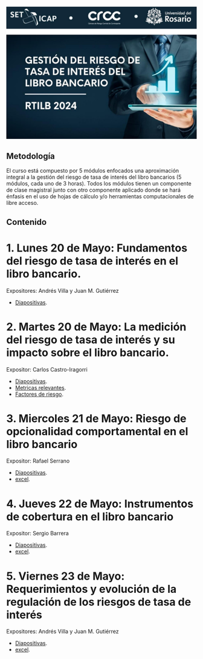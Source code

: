 ![alt text](logoCurso.jpg)

## Metodología
El curso está compuesto por 5 módulos enfocados una aproximación integral a la gestión 
del riesgo de tasa de interés del libro bancarios (5 módulos, cada uno de 3 horas). 
Todos los módulos tienen un componente de clase magistral junto con otro componente 
aplicado donde se hará énfasis en el uso de hojas de cálculo y/o herramientas 
computacionales de libre acceso.

## Contenido
# 1. Lunes 20 de Mayo: Fundamentos del riesgo de tasa de interés en el libro bancario.
Expositores: Andrés Villa y Juan M. Gutiérrez
* [Diapositivas]().
# 2. Martes 20 de Mayo: La medición del riesgo de tasa de interés y su impacto sobre el libro bancario.
Expositor: Carlos Castro-Iragorri
* [Diapositivas](https://github.com/rtilb/cursoMayo2024/blob/main/martesRTILB.pdf).
* [Metricas relevantes](https://github.com/rtilb/cursoMayo2024/blob/main/martesMetricas.xlsx).
* [Factores de riesgo](https://github.com/rtilb/cursoMayo2024/blob/main/martesFactoresRiesgo.xlsx).
# 3. Miercoles 21 de Mayo: Riesgo de opcionalidad comportamental en el libro bancario
Expositor: Rafael Serrano
* [Diapositivas]().
* [excel]().
# 4. Jueves 22 de Mayo: Instrumentos de cobertura en el libro bancario
Expositor: Sergio Barrera
* [Diapositivas]().
* [excel]().
# 5. Viernes 23 de Mayo: Requerimientos y evolución de la regulación de los riesgos de tasa de interés
Expositores: Andrés Villa y Juan M. Gutiérrez
* [Diapositivas]().
* [excel]().

